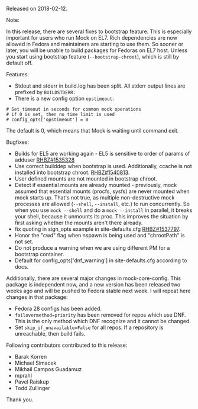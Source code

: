 Released on 2018-02-12.

Note:

In this release, there are several fixes to bootstrap feature. This is especially important for users who run Mock on EL7. Rich dependencies are now allowed in Fedora and maintainers are starting to use them. So sooner or later, you will be unable to build packages for Fedoras on EL7 host. Unless you start using bootstrap feature (`--bootstrap-chroot`), which is still by default off.


Features:
* Stdout and stderr in build.log has been split. All stderr output lines are prefixed by `BUILDSTDERR:`
* There is a new config option `opstimeout`:

```
# Set timeout in seconds for common mock operations
# if 0 is set, then no time limit is used
# config_opts['opstimeout'] = 0
```

The default is 0, which means that Mock is waiting until command exit.

Bugfixes:
* Builds for EL5 are working again - EL5 is sensitive to order of params of adduser [RHBZ#1535328](https://bugzilla.redhat.com/show_bug.cgi?id=1535328)
* Use correct builddep when bootstrap is used. Additionally, ccache is not installed into bootstrap chroot. [RHBZ#1540813](https://bugzilla.redhat.com/show_bug.cgi?id=1540813).
* User defined mounts are not mounted in bootstrap chroot.
* Detect if essential mounts are already mounted - previously, mock assumed that essential mounts (procfs, sysfs) are never mounted when mock starts up. That's not true, as multiple non-destructive mock processes are allowed (`--shell`, `--install`, etc.) to run concurrently. So when you use `mock --shell` and do a `mock --install` in parallel, it breaks your shell, because it unmounts its proc. This improves the situation by first asking whether the mounts aren't there already.
* fix quoting in sign_opts example in site-defaults.cfg [RHBZ#1537797](https://bugzilla.redhat.com/show_bug.cgi?id=1537797).
* Honor the "cwd" flag when nspawn is being used and "chrootPath" is not set.
* Do not produce a warning when we are using different PM for a bootstrap container.
* Default for config_opts['dnf_warning'] in site-defaults.cfg according to docs.

Additionally, there are several major changes in mock-core-config. This package is independent now, and a new version has been released two weeks ago and will be pushed to Fedora stable next week. I will repeat here changes in that package:
* Fedora 28 configs has been added.
* `failovermethod=priority` has been removed for repos which use DNF. This is the only method which DNF recognize and it cannot be changed.
* Set `skip_if_unavailable=False` for all repos. If a repository is unreachable, then build fails.


Following contributors contributed to this release:

* Barak Korren
* Michael Simacek
* Mikhail Campos Guadamuz
* mprahl
* Pavel Raiskup
* Todd Zullinger

Thank you.
